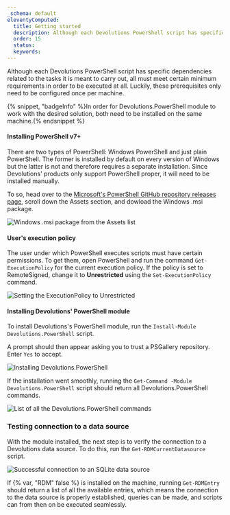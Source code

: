```yaml
---
_schema: default
eleventyComputed:
  title: Getting started
  description: Although each Devolutions PowerShell script has specific dependencies related to the tasks it is meant to carry out, all must meet certain minimum requirements in order to be executed at all. Luckily, these prerequisites only need to be configured once per machine.
  order: 15
  status:
  keywords:
---
```

Although each Devolutions PowerShell script has specific dependencies related to the tasks it is meant to carry out, all must meet certain minimum requirements in order to be executed at all. Luckily, these prerequisites only need to be configured once per machine.

{% snippet, "badgeInfo" %}In order for Devolutions.PowerShell module to work with the desired solution, both need to be installed on the same machine.{% endsnippet %}

#### Installing PowerShell v7+

There are two types of PowerShell: Windows PowerShell and just plain PowerShell. The former is installed by default on every version of Windows but the latter is not and therefore requires a separate installation. Since Devolutions' products only support PowerShell proper, it will need to be installed manually.

To so, head over to the [Microsoft's PowerShell GitHub repository releases page](https://github.com/PowerShell/PowerShell/releases), scroll down the Assets section, and dowload the Windows .msi package.

![Windows .msi package from the Assets list](https://cdnweb.devolutions.net/docs/INTERFACE4042.png "Windows .msi package from the Assets list")

#### User's execution policy

The user under which PowerShell executes scripts must have certain permissions. To get them, open PowerShell and run the command `Get-ExecutionPolicy` for the current execution policy. If the policy is set to RemoteSigned, change it to **Unrestricted** using the `Set-ExecutionPolicy` command.

![Setting the ExecutionPolicy to Unrestricted](https://cdnweb.devolutions.net/docs/INTERFACE4045.png "Setting the ExecutionPolicy to Unrestricted")

#### Installing Devolutions' PowerShell module

To install Devolutions's PowerShell module, run the `Install-Module Devolutions.PowerShell` script.

A prompt should then appear asking you to trust a PSGallery repository. Enter `Yes` to accept.

![Installing Devolutions.PowerShell](https://cdnweb.devolutions.net/docs/INTERFACE4046.png "Installing Devolutions.PowerShell")

If the installation went smoothly, running the `Get-Command -Module Devolutions.PowerShell` script should return all Devolutions.PowerShell commands.

![List of all the Devolutions.PowerShell commands](https://cdnweb.devolutions.net/docs/INTERFACE4048.png "List of all the Devolutions.PowerShell commands")

### Testing connection to a data source

With the module installed, the next step is to verify the connection to a Devolutions data source. To do this, run the `Get-RDMCurrentDatasource` script.

![Successful connection to an SQLite data source](https://cdnweb.devolutions.net/docs/INTERFACE4047.png "Successful connection to an SQLite data source")

If {% var, "RDM" false %} is installed on the machine, running `Get-RDMEntry` should return a list of all the available entries, which means the connection to the data source is properly established, queries can be made, and scripts can from then on be executed seamlessly.